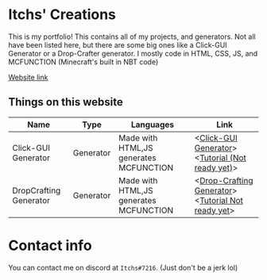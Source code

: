 Itchs' Creations
============
This is my portfolio! This contains all of my projects, and generators. Not all have been listed here, but there are some big ones like a Click-GUI Generator or a Drop-Crafter generator. I mostly code in HTML, CSS, JS, and MCFUNCTION (Minecraft's built in NBT code)

[Website link](https://itchss.github.io/)

Things on this website
------------------
| Name                   | Type          | Languages                               | Link                                                                                     |
| ---------------------- | ------------- | --------------------------------------- | ---------------------------------------------------------------------------------------- |
| Click-GUI Generator    | Generator     | Made with HTML,JS generates MCFUNCTION  | <[Click-GUI Generator](https://itchss.github.io/gui.html)> <[Tutorial (Not ready yet)]()>                |
| DropCrafting Generator | Generator     | Made with HTML,JS generates MCFUNCTION  | <[Drop-Crafting Generator](https://itchss.github.io/dropcrafting.html)> <[Tutorial Not ready yet]()>   |

Contact info
============
You can contact me on discord at `Itchs#7216`. (Just don't be a jerk lol)
